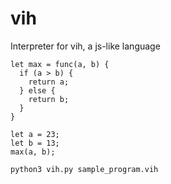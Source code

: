 # vih
Interpreter for vih, a js-like language

```
let max = func(a, b) {
  if (a > b) {
    return a;
  } else {
    return b;
  }
}

let a = 23;
let b = 13;
max(a, b);
```

```
python3 vih.py sample_program.vih
```
